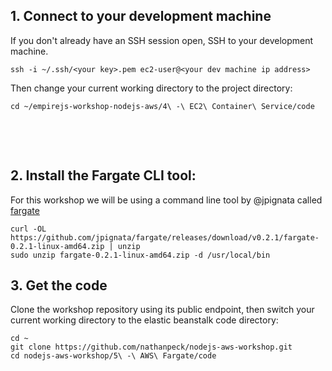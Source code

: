 ## 1. Connect to your development machine

If you don't already have an SSH session open, SSH to your development machine.

```
ssh -i ~/.ssh/<your key>.pem ec2-user@<your dev machine ip address>
```

Then change your current working directory to the project directory:

```
cd ~/empirejs-workshop-nodejs-aws/4\ -\ EC2\ Container\ Service/code
```

&nbsp;

&nbsp;

## 2. Install the Fargate CLI tool:

For this workshop we will be using a command line tool by @jpignata called [fargate](http://somanymachines.com/fargate/)

```
curl -OL https://github.com/jpignata/fargate/releases/download/v0.2.1/fargate-0.2.1-linux-amd64.zip | unzip
sudo unzip fargate-0.2.1-linux-amd64.zip -d /usr/local/bin
```

## 3. Get the code

Clone the workshop repository using its public endpoint, then switch your current working directory to the elastic beanstalk code directory:

```
cd ~
git clone https://github.com/nathanpeck/nodejs-aws-workshop.git
cd nodejs-aws-workshop/5\ -\ AWS\ Fargate/code
```
